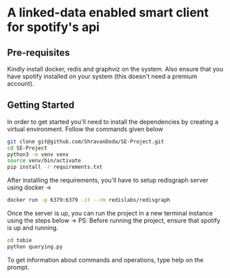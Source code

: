 # A linked-data enabled smart client for spotify's api

## Pre-requisites
Kindly install docker, redis and graphviz on the system. Also ensure that you have spotify installed on your system (this doesn't need a premium account).


## Getting Started
In order to get started you'll need to install the dependencies by creating a virtual environment.
Follow the commands given below

```bash
git clone git@github.com/ShravanDoda/SE-Project.git
cd SE-Project
python3 -m venv venv
source venv/bin/activate
pip install -r requirements.txt
```

After installing the requirements, you'll have to setup redisgraph server using docker -> 

```bash
docker run -p 6379:6379 -it --rm redislabs/redisgraph
```

Once the server is up, you can run the project in a new terminal instance using the steps below ->
PS: Before running the project, ensure that spotify is up and running.

```bash
cd tobie
python querying.py
```

To get information about commands and operations, type help on the prompt.
